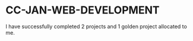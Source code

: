 # CC-JAN-WEB-DEVELOPMENT
 I have successfully completed 2 projects and 1 golden project allocated to me.
